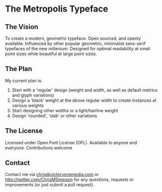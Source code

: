 # The Metropolis Typeface

The Vision
---
To create a modern, geometric typeface. Open sourced, and openly available. Influenced by other popular geometric, minimalist sans-serif typefaces of the new millenium. Designed for optimal readability at small point sizes while beautiful at large point sizes.

The Plan
---
My current plan is:
1. Start with a 'regular' design (weight and width, as well as default metrics and glyph variations)
2. Design a 'black' weight at the above regular width to create instances at various weights
3. Start designing other widths or a light/hairline weight
4. Design 'rounded', 'slab' or other variations

The License
---
Licensed under Open Font License (OFL). Available to anyone and everyone. Contributions welcome

Contact
---
Contact me via chris@victoryonemedia.com or http://twitter.com/ChrisMSimpson for any questions, requests or improvements (or just submit a pull request).


